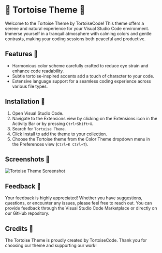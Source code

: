 # 🐢 Tortoise Theme 🌿

Welcome to the Tortoise Theme by TortoiseCode! This theme offers a serene and natural experience for your Visual Studio Code environment. Immerse yourself in a tranquil atmosphere with calming colors and gentle contrasts, making your coding sessions both peaceful and productive.

## Features 🎨

- Harmonious color scheme carefully crafted to reduce eye strain and enhance code readability.
- Subtle tortoise-inspired accents add a touch of character to your code.
- Extensive language support for a seamless coding experience across various file types.

## Installation 🚀

1. Open Visual Studio Code.
2. Navigate to the Extensions view by clicking on the Extensions icon in the Activity Bar or by pressing `Ctrl+Shift+X`.
3. Search for `Tortoise Theme`.
4. Click Install to add the theme to your collection.
5. Choose the Tortoise theme from the Color Theme dropdown menu in the Preferences view (`Ctrl+K Ctrl+T`).

## Screenshots 📸

![Tortoise Theme Screenshot](https://example.com/tortoise-theme-screenshot.png)

## Feedback 💌

Your feedback is highly appreciated! Whether you have suggestions, questions, or encounter any issues, please feel free to reach out. You can provide feedback through the Visual Studio Code Marketplace or directly on our GitHub repository.

## Credits 💖

The Tortoise Theme is proudly created by TortoiseCode. Thank you for choosing our theme and supporting our work!
